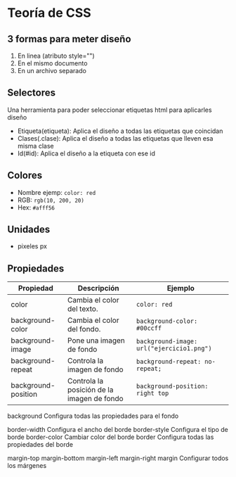 # Teoría de CSS

## 3 formas para meter diseño

1. En linea (atributo style="")
2. En el mismo documento
3. En un archivo separado

## Selectores

Una herramienta para poder seleccionar etiquetas html para aplicarles diseño

- Etiqueta(etiqueta): Aplica el diseño a todas las etiquetas que coincidan
- Clases(.clase): Aplica el diseño a todas las etiquetas que lleven esa misma clase
- Id(#id): Aplica el diseño a la etiqueta con ese id

## Colores

- Nombre ejemp: `color: red`
- RGB: `rgb(10, 200, 20)`
- Hex: `#afff56`

## Unidades

- pixeles px

## Propiedades

| Propiedad           | Descripción                                | Ejemplo                                   |
| ------------------- | ------------------------------------------ | ----------------------------------------- |
| color               | Cambia el color del texto.                 | `color: red`                              |
| background-color    | Cambia el color del fondo.                 | `background-color: #00ccff`               |
| background-image    | Pone una imagen de fondo                   | `background-image: url("ejercicio1.png")` |
| background-repeat   | Controla la imagen de fondo                | `background-repeat: no-repeat;`           |
| background-position | Controla la posición de la imagen de fondo | `background-position: right top`          |

background Configura todas las propiedades para el fondo

border-width Configura el ancho del borde
border-style Configura el tipo de borde
border-color Cambiar color del borde
border Configura todas las propiedades del borde

margin-top
margin-bottom
margin-left
margin-right
margin Configurar todos los márgenes
